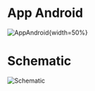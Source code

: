 # App Android
![AppAndroid](https://github.com/HaiHai-17/IoT/blob/main/assets/137904166/e6d56d5d-0921-4769-8f2c-2e8fa8055a3f){width=50%}


# Schematic
![Schematic](https://github.com/HaiHai-17/IoT/assets/137904166/d5ca9fb0-4e9f-4207-9f03-0f0e6caf1168)
